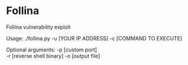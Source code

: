 # Follina
Follina vulnerability exploit

Usage:
./follina.py -u [YOUR IP ADDRESS] -c [COMMAND TO EXECUTE]

Optional arguments:
	-p [custom port]	
	-r [reverse shell binary]
	-o [output file]
